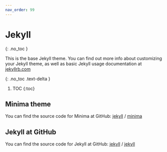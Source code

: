 ```yaml
---
nav_order: 99
---
```


# Jekyll
{: .no_toc }

This is the base Jekyll theme. You can find out more info about customizing your Jekyll theme, as well as basic Jekyll usage documentation at [jekyllrb.com](https://jekyllrb.com/)

{: .no_toc .text-delta }

1. TOC
{:toc}

## Minima theme
You can find the source code for Minima at GitHub:
[jekyll][jekyll-organization] /
[minima](https://github.com/jekyll/minima)

## Jekyll at GitHub
You can find the source code for Jekyll at GitHub:
[jekyll][jekyll-organization] /
[jekyll](https://github.com/jekyll/jekyll)


[jekyll-organization]: https://github.com/jekyll
